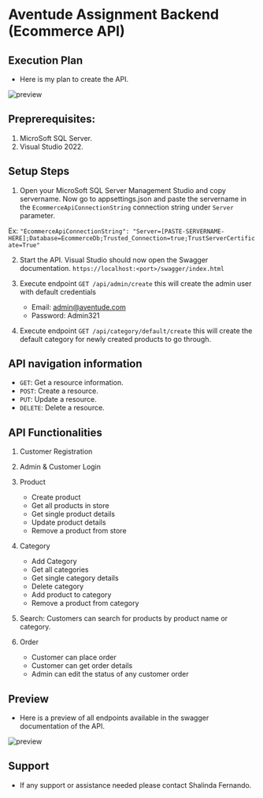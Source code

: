 ﻿
# Aventude Assignment Backend (Ecommerce API)


## Execution Plan
* Here is my plan to create the API.

![preview](https://i.imgur.com/oQ8iGHv.png)


## Preprerequisites:
1. MicroSoft SQL Server.
2. Visual Studio 2022.


## Setup Steps
1. Open your MicroSoft SQL Server Management Studio and copy servername. Now go to appsettings.json and paste the servername in the `EcommerceApiConnectionString` connection string under `Server` parameter.

Ex: `"EcommerceApiConnectionString": "Server=[PASTE-SERVERNAME-HERE];Database=EcommerceDb;Trusted_Connection=true;TrustServerCertificate=True"`

2. Start the API. Visual Studio should now open the Swagger documentation. `https://localhost:<port>/swagger/index.html`

3. Execute endpoint `GET /api/admin/create` this will create the admin user with default credentials
	* Email: admin@aventude.com
	* Password: Admin321

4. Execute endpoint `GET /api/category/default/create` this will create the default category for newly created products to go through.


## API navigation information
* `GET`: Get a resource information.
* `POST`: Create a resource.
* `PUT`: Update a resource.
* `DELETE`: Delete a resource.


## API Functionalities
1. Customer Registration

2. Admin & Customer Login

3. Product
	* Create product
	* Get all products in store
	* Get single product details
	* Update product details
	* Remove a product from store

4. Category
	* Add Category
	* Get all categories
	* Get single category details
	* Delete category
	* Add product to category
	* Remove a product from category

5. Search: Customers can search for products by product name or category.

6. Order
	* Customer can place order
	* Customer can get order details
	* Admin can edit the status of any customer order

## Preview
* Here is a preview of all endpoints available in the swagger documentation of the API.

![preview](https://i.imgur.com/RMFbKMU.png)

## Support
* If any support or assistance needed please contact Shalinda Fernando.